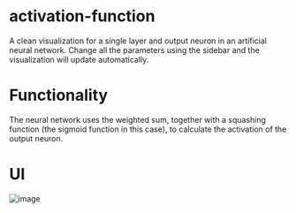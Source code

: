 # activation-function

A clean visualization for a single layer and output neuron in an artificial neural network. Change all the parameters using the sidebar and the visualization will update automatically.

# Functionality

The neural network uses the weighted sum, together with a squashing function (the sigmoid function in this case), to calculate the activation of the output neuron.

# UI

![image](https://user-images.githubusercontent.com/108586405/204862228-2321cd44-8264-417e-bd06-6995ef99b2da.png)
